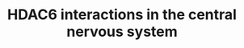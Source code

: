 ---
annotations:
- id: PW:0001251
  parent: regulatory pathway
  type: Pathway Ontology
  value: regulatory pathway pertinent to the brain
authors:
- NasimBahramSangani
- AlexanderPico
- Khanspers
- Egonw
citedin:
- link: 10.1038/s41598-024-65094-1
  title: A novel insight into neurological disorders through HDAC6 protein–protein
    interactions (2024)
communities: []
description: HDAC6 stands out as a distinctive member within the histone deacetylase
  family due to its predominant presence in the cytosol, facilitating its interaction
  with a wide array of non-histone proteins. Its dysregulation has been linked to
  various outcomes, encompassing diverse cancer types, immune-related disorders, and
  neurological conditions, including Alzheimer's, Parkinson's, ALS, Huntington's,
  Charcot-Marie-Tooth disease, and Rett syndrome. The current network represents the
  known HDAC6 interactions in the central nervous system (CNS).
last-edited: 2024-07-16
ndex: null
organisms:
- Homo sapiens
redirect_from:
- /index.php/Pathway:WP5426
- /instance/WP5426
- /instance/WP5426_r134178
revision: r134178
schema-jsonld:
- '@context': https://schema.org/
  '@id': https://wikipathways.github.io/pathways/WP5426.html
  '@type': Dataset
  creator:
    '@type': Organization
    name: WikiPathways
  description: HDAC6 stands out as a distinctive member within the histone deacetylase
    family due to its predominant presence in the cytosol, facilitating its interaction
    with a wide array of non-histone proteins. Its dysregulation has been linked to
    various outcomes, encompassing diverse cancer types, immune-related disorders,
    and neurological conditions, including Alzheimer's, Parkinson's, ALS, Huntington's,
    Charcot-Marie-Tooth disease, and Rett syndrome. The current network represents
    the known HDAC6 interactions in the central nervous system (CNS).
  keywords:
  - ACTR1A
  - AKT1
  - APC
  - APOE
  - ARID3A
  - ATP13A2
  - ATXN3
  - AURKA
  - BAX
  - BBIP1
  - BCL2
  - BDNF
  - BIRC5
  - CCDC141
  - CDC20
  - CFTR
  - CNOT6
  - CSNK2A2
  - CSNK2B
  - CTNNB1
  - CTTN
  - CYBB
  - DCTN1
  - DLG2
  - DLG4
  - DNAJA1
  - DYNC1I2
  - EGFR
  - ELP1
  - ELP3
  - EP300
  - EP400
  - ERG
  - FOXP3
  - FUS
  - G3BP1
  - GARS1
  - GRIA1
  - GRIA2
  - GRK2
  - GSK3A
  - GSK3B
  - HDAC11
  - HDAC6
  - HDAC9
  - HIF1A
  - HSF1
  - HSP90AA1
  - HSPA4
  - HSPA8
  - HSPB1
  - HTT
  - ISG15
  - ITIH4
  - KALRN
  - KAT5
  - MAP1B
  - MAP1LC3A
  - MAP3K5
  - MAPK1
  - MAPK3
  - MAPK8
  - MAPRE1
  - MAPT
  - MDH1
  - MIF
  - MIIP
  - MYD88
  - MYH9
  - NDUFV1
  - NEDD9
  - NR3C1
  - OPTN
  - PARK7
  - POU5F1
  - PPP1CA
  - PRDX1
  - PRDX2
  - PRKCE
  - PRKCZ
  - PRKN
  - PROM1
  - PTK2B
  - PXN
  - RAC1
  - RAD23B
  - RHOT1
  - SEPTIN7
  - SGK1
  - SGK3
  - SHH
  - SIRT2
  - SMAD2
  - SMAD7
  - SNCA
  - SNCAIP
  - SOD1
  - SP1
  - SQSTM1
  - STUB1
  - TARDBP
  - TPPP
  - TRIM50
  - TUBA1C
  - TUBA3C
  - TUBA4A
  - TUBB
  - TUBB3
  - TWIST1
  - UBD
  - VCP
  - VHL
  - VIM
  - XRCC6
  - tat
  license: CC0
  name: HDAC6 interactions in the central nervous system
seo: CreativeWork
title: HDAC6 interactions in the central nervous system
wpid: WP5426
---